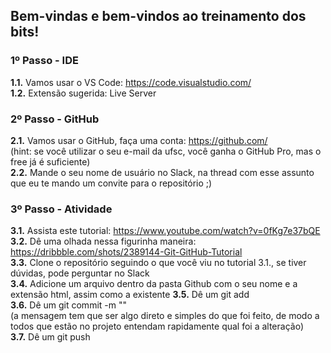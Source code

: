 ## Bem-vindas e bem-vindos ao treinamento dos bits!

### 1º Passo - IDE

**1.1.** Vamos usar o VS Code: <https://code.visualstudio.com/>  
**1.2.** Extensão sugerida: Live Server

### 2º Passo - GitHub

**2.1.** Vamos usar o GitHub, faça uma conta: <https://github.com/>  
(hint: se você utilizar o seu e-mail da ufsc, você ganha o GitHub Pro, mas o free já é suficiente)  
**2.2.** Mande o seu nome de usuário no Slack, na thread com esse assunto que eu te mando um convite para o repositório ;)  

### 3º Passo - Atividade

**3.1.** Assista este tutorial: <https://www.youtube.com/watch?v=0fKg7e37bQE>  
**3.2.** Dê uma olhada nessa figurinha maneira: <https://dribbble.com/shots/2389144-Git-GitHub-Tutorial>  
**3.3.** Clone o repositório seguindo o que você viu no tutorial 3.1., se tiver dúvidas, pode perguntar no Slack  
**3.4.** Adicione um arquivo dentro da pasta Github com o seu nome e a extensão html, assim como a existente **3.5.** Dê um git add <nomedoarquivo>  
**3.6.** Dê um git commit -m "<mensagem>"  
(a mensagem tem que ser algo direto e simples do que foi feito, de modo a todos que estão no projeto entendam rapidamente qual foi a alteração)  
**3.7.** Dê um git push  